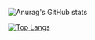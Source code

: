 ![Anurag's GitHub stats](https://github-readme-stats.vercel.app/api?username=Colin3191&show_icons=true&theme=radical)

[![Top Langs](https://github-readme-stats.vercel.app/api/top-langs/?username=Colin3191&layout=compact)](https://github.com/anuraghazra/github-readme-stats)

